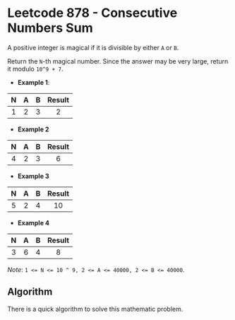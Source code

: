 # Leetcode 878 - Consecutive Numbers Sum
A positive integer is magical if it is divisible by either `A` or `B`.

Return the `N`-th magical number.  Since the answer may be very large, return it modulo `10^9 + 7`.

- **Example 1**:

| **N** | **A** | **B** | **Result** |
| :---: | :---: | :---: | :--------: |
|   1   |   2   |   3   |     2      |

- **Example 2**

| **N** | **A** | **B** | **Result** |
| :---: | :---: | :---: | :--------: |
|   4   |   2   |   3   |     6      |

- **Example 3**

| **N** | **A** | **B** | **Result** |
| :---: | :---: | :---: | :--------: |
|   5   |   2   |   4   |     10     |

- **Example 4**

| **N** | **A** | **B** | **Result** |
| :---: | :---: | :---: | :--------: |
|   3   |   6   |   4   |     8      |

*Note*: `1 <= N <= 10 ^ 9, 2 <= A <= 40000, 2 <= B <= 40000`.

## Algorithm

There is a quick algorithm to solve this mathematic problem.